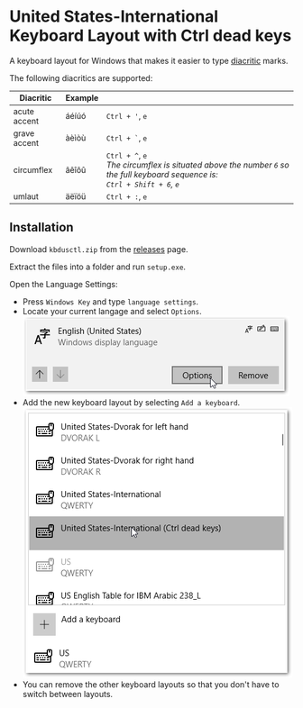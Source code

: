 # United States-International Keyboard Layout with Ctrl dead keys

A keyboard layout for Windows that makes it easier to type [diacritic](https://en.wikipedia.org/wiki/Diacritic) marks.

The following diacritics are supported:

| Diacritic    | Example |                                                                                                                                       |
| ------------ | ------- | ------------------------------------------------------------------------------------------------------------------------------------- |
| acute accent | áéíúó   | `Ctrl + '`, `e`                                                                                                                       |
| grave accent | àèìòù   | `` Ctrl + ` ``, `e`                                                                                                                   |
| circumflex   | âêîôû   | `Ctrl + ^`, `e` <br> _The circumflex is situated above the number `6` so the full keyboard sequence is: <br> `Ctrl + Shift + 6`, `e`_ |
| umlaut       | äëïöü   | `Ctrl + :`, `e`                                                                                                                       |

## Installation

Download `kbdusctl.zip` from the [releases](https://github.com/benfo/kbdusctl/releases/tag/v1.0) page.

Extract the files into a folder and run `setup.exe`.

Open the Language Settings:

- Press `Windows Key` and type `language settings`.
- Locate your current langage and select `Options`.  
  ![Language Settings](assets/languagesettings.png)
- Add the new keyboard layout by selecting `Add a keyboard`.  
  ![Language Settings Add Keyboard](assets/languagesettings-addkb.png)
- You can remove the other keyboard layouts so that you don't have to switch between layouts.
